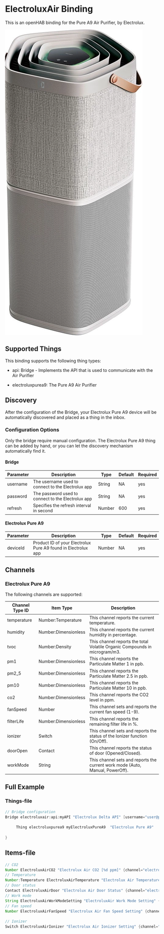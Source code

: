 # ElectroluxAir Binding

This is an openHAB binding for the Pure A9 Air Purifier, by Electrolux.

![Electrolux Pure A9](doc/electrolux_pure_a9.png)

## Supported Things

This binding supports the following thing types:

- api: Bridge - Implements the API that is used to communicate with the Air Purifier

- electroluxpurea9: The Pure A9 Air Purifier

## Discovery

After the configuration of the Bridge, your Electrolux Pure A9 device will be automatically discovered and placed as a thing in the inbox.

### Configuration Options

Only the bridge require manual configuration. The Electrolux Pure A9 thing can be added by hand, or you can let the discovery mechanism automatically find it.

#### Bridge

| Parameter | Description                                                  | Type   | Default  | Required |
|-----------|--------------------------------------------------------------|--------|----------|----------|
| username  | The username used to connect to the Electrolux app           | String | NA       | yes      |
| password  | The password used to connect to the Electrolux app           | String | NA       | yes      |
| refresh   | Specifies the refresh interval in second                     | Number | 600      | yes      |

#### Electrolux Pure A9

| Parameter | Description                                                             | Type   | Default  | Required |
|-----------|-------------------------------------------------------------------------|--------|----------|----------|
| deviceId  | Product ID of your Electrolux Pure A9 found in Electrolux app           | Number | NA       | yes      |

## Channels

### Electrolux Pure A9

The following channels are supported:

| Channel Type ID             | Item Type             | Description                                                                  |
|-----------------------------|-----------------------|------------------------------------------------------------------------------|
| temperature                 | Number:Temperature    | This channel reports the current temperature.                                |
| humidity                    | Number:Dimensionless  | This channel reports the current humidity in percentage.                     |
| tvoc                        | Number:Density        | This channel reports the total Volatile Organic Compounds in microgram/m3.   |
| pm1                         | Number:Dimensionless  | This channel reports the Particulate Matter 1 in ppb.                        |
| pm2_5                       | Number:Dimensionless  | This channel reports the Particulate Matter 2.5 in ppb.                      |
| pm10                        | Number:Dimensionless  | This channel reports the Particulate Matter 10 in ppb.                       |
| co2                         | Number:Dimensionless  | This channel reports the CO2 level in ppm.                                   |
| fanSpeed                    | Number                | This channel sets and reports the current fan speed (1-9).                   |
| filterLife                  | Number:Dimensionless  | This channel reports the remaining filter life in %.                         |
| ionizer                     | Switch                | This channel sets and reports the status of the Ionizer function (On/Off).   |
| doorOpen                    | Contact               | This channel reports the status of door (Opened/Closed).                     |
| workMode                    | String                | This channel sets and reports the current work mode (Auto, Manual, PowerOff).   |


## Full Example

### Things-file

```java
// Bridge configuration
Bridge electroluxair:api:myAPI "Electrolux Delta API" [username="user@password.com", password="12345", refresh="300"] {

     Thing electroluxpurea9 myElectroluxPureA9  "Electrolux Pure A9"    [ deviceId="123456789" ]
     
}
```

## Items-file

```java
// CO2
Number ElectroluxAirCO2 "Electrolux Air CO2 [%d ppm]" {channel="electroluxair:electroluxpurea9:myAPI:MyElectroluxPureA9:co2"}
// Temperature
Number:Temperature ElectroluxAirTemperature "Electrolux Air Temperature" {channel="electroluxair:electroluxpurea9:myAPI:myElectroluxPureA9:temperature"}
// Door status
Contact ElectroluxAirDoor "Electrolux Air Door Status" {channel="electroluxair:electroluxpurea9:myAPI:myElectroluxPureA9:doorOpen"}
// Work mode
String ElectroluxAirWorkModeSetting "ElectroluxAir Work Mode Setting" {channel="electroluxair:electroluxpurea9:myAPI:myElectroluxPureA9:workMode"}
// Fan speed
Number ElectroluxAirFanSpeed "Electrolux Air Fan Speed Setting" {channel="electroluxair:electroluxpurea9:myAPI:myElectroluxPureA9:fanSpeed"}

// Ionizer
Switch ElectroluxAirIonizer "Electrolux Air Ionizer Setting" {channel="electroluxair:electroluxpurea9:myAPI:myElectroluxPureA9:ionizer"}
```
